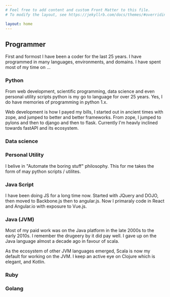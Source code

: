 ```yaml
---
# Feel free to add content and custom Front Matter to this file.
# To modify the layout, see https://jekyllrb.com/docs/themes/#overriding-theme-defaults

layout: home
---
```



## Programmer

First and formost I have been a coder for the last 25 years. I have programmed in many
languages, environments, and domains. I have spent most of my time on ...

### Python

From web development, scientific programming, data science and even personal utility
scripts python is my go to language for over 25 years. Yes, I do have memories of 
programming in python 1.x.

Web development is how I payed my bills, I started out in ancient times with zope, 
and jumped to better and better frameworks. From zope, I jumped to pylons and then to
django and then to flask. Currently I'm heavly inclined towards fastAPI and its 
ecosystem.

### Data science

### Personal Utility

I belive in "Automate the boring stuff" philosophy. This for me takes the form of
may python scripts / utilites.


### Java Script

I have been doing JS for a long time now. Started with JQuery and DOJO, then moved
to Backbone.js then to angular.js. Now I primaraly code in React and Angular.io with
exposure to Vue.js.

### Java (JVM)

Most of my paid work was on the Java platform in the late 2000s to the early 2010s.
I remember the drugeery by it did pay well. I gave up on the Java language almost a
decade ago in favour of scala.

As the ecosystem of other JVM languages emerged, Scala is now my default for working on
the JVM. I keep an active eye on Clojure which is elegant, and Kotlin.

### Ruby

### Golang
